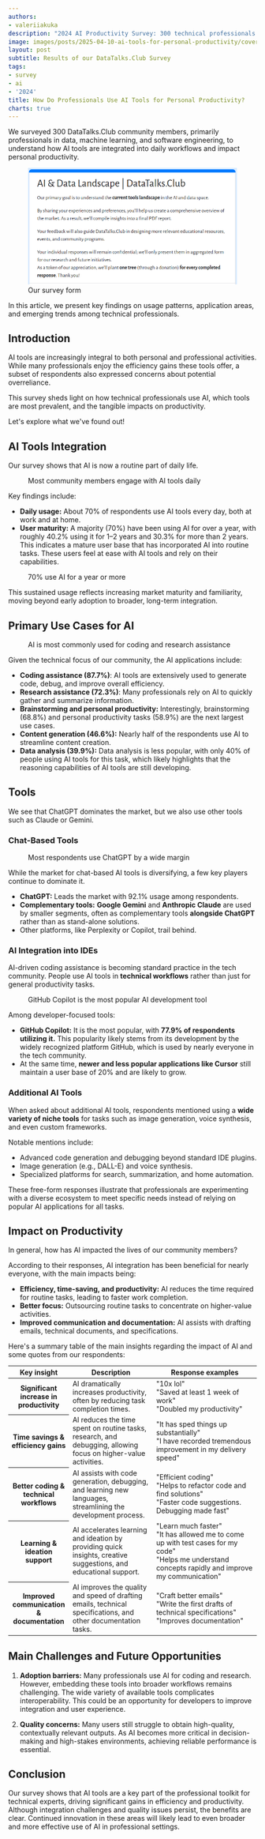 ```yaml
---
authors:
- valeriiakuka
description: "2024 AI Productivity Survey: 300 technical professionals reveal 70% daily AI usage, ChatGPT dominance (92%), GitHub Copilot adoption (78%), and 10x productivity gains. Complete analysis of AI tools, use cases, and workflow integration trends."
image: images/posts/2025-04-10-ai-tools-for-personal-productivity/cover.jpg
layout: post
subtitle: Results of our DataTalks.Club Survey
tags:
- survey
- ai
- '2024'
title: How Do Professionals Use AI Tools for Personal Productivity?
charts: true
---
```


We surveyed 300 DataTalks.Club community members, primarily professionals in data, machine learning, and software engineering, to understand how AI tools are integrated into daily workflows and impact personal productivity.

<figure>
<img src="/images/posts/2025-04-10-ai-tools-for-personal-productivity/image1.png"  />
<figcaption>Our survey form</figcaption>
</figure>

In this article, we present key findings on usage patterns, application areas, and emerging trends among technical professionals.

## Introduction

AI tools are increasingly integral to both personal and professional activities. While many professionals enjoy the efficiency gains these tools offer, a subset of respondents also expressed concerns about potential overreliance.

This survey sheds light on how technical professionals use AI, which tools are most prevalent, and the tangible impacts on productivity.

Let's explore what we've found out!

## AI Tools Integration

Our survey shows that AI is now a routine part of daily life.

<figure>
  <canvas class="ai-chart"
          data-type="pie"
          data-title="How often do you use AI for work or personal tasks?"
          data-labels='["Daily", "Weekly", "Monthly"]'
          data-values='[70.1, 27.1, 2.8]'
          data-height='300px'>
  </canvas>
  <figcaption>Most community members engage with AI tools daily</figcaption>
</figure>

Key findings include:

-   **Daily usage:** About 70% of respondents use AI tools every day, both at work and at home.
-   **User maturity:** A majority (70%) have been using AI for over a year, with roughly 40.2% using it for 1–2 years and 30.3% for more than 2 years. This indicates a mature user base that has incorporated AI into routine tasks. These users feel at ease with AI tools and rely on their capabilities.

<figure>
  <canvas class="ai-chart"
          data-type="pie"
          data-title="How long have you been using AI?"
          data-labels='["Less than 6 months", "6 months to 1 year", "1–2 years", "More than 2 years"]'
          data-values='[4.0, 25.5, 40.2, 30.3]'>
  </canvas>
  <figcaption>70% use AI for a year or more</figcaption>
</figure>

This sustained usage reflects increasing market maturity and familiarity, moving beyond early adoption to broader, long-term integration.

## Primary Use Cases for AI

<figure>
  <canvas class="ai-chart"
          data-type="bar"
          data-orientation="horizontal"
          data-title="If you use AI, for what kind of tasks do you use them?"
          data-labels='["Coding assistance", "Research assistance", "Brainstorming", "Personal productivity", "Content generation", "Data analysis"]'
          data-values='[87.7, 72.3, 68.8, 58.9, 46.6, 39.9]'>
  </canvas>
  <figcaption>AI is most commonly used for coding and research assistance</figcaption>
</figure>

Given the technical focus of our community, the AI applications include:

-   **Coding assistance (87.7%)**: AI tools are extensively used to generate code, debug, and improve overall efficiency.
-   **Research assistance (72.3%)**: Many professionals rely on AI to quickly gather and summarize information.
-   **Brainstorming and personal productivity:** Interestingly, brainstorming (68.8%) and personal productivity tasks (58.9%) are the next largest use cases.
-   **Content generation (46.6%):** Nearly half of the respondents use AI to streamline content creation.
-   **Data analysis (39.9%):** Data analysis is less popular, with only 40% of people using AI tools for this task, which likely highlights that the reasoning capabilities of AI tools are still developing.

## Tools

We see that ChatGPT dominates the market, but we also use other tools such as Claude or Gemini.

### Chat-Based Tools

<figure>
  <canvas class="ai-chart"
          data-type="bar"
          data-orientation="horizontal"
          data-title="Which chat-based applications do you use?"
          data-labels='["ChatGPT", "Anthropic Claude", "Google Gemini"]'
          data-values='[92.1, 32.9, 43.3]'>
  </canvas>
  <figcaption>Most respondents use ChatGPT by a wide margin</figcaption>
</figure>

While the market for chat-based AI tools is diversifying, a few key players continue to dominate it.

-   **ChatGPT:** Leads the market with 92.1% usage among respondents.
-   **Complementary tools:** **Google Gemini** and **Anthropic Claude** are used by smaller segments, often as complementary tools **alongside ChatGPT** rather than as stand-alone solutions.
-   Other platforms, like Perplexity or Copilot, trail behind.

### AI Integration into IDEs

AI-driven coding assistance is becoming standard practice in the tech community. People use AI tools in **technical workflows** rather than just for general productivity tasks.

<figure>
  <canvas class="ai-chart"
          data-type="bar"
          data-orientation="horizontal"
          data-title="Which IDEs or plugins do you use for development?"
          data-labels='["GitHub Copilot", "Cursor"]'
          data-values='[78.1, 19.9]'>
  </canvas>
  <figcaption>GitHub Copilot is the most popular AI development tool</figcaption>
</figure>

Among developer-focused tools:

-   **GitHub Copilot:** It is the most popular, with **77.9% of respondents utilizing it.** This popularity likely stems from its development by the widely recognized platform GitHub, which is used by nearly everyone in the tech community.
-   At the same time, **newer and less popular applications like Cursor** still maintain a user base of 20% and are likely to grow.

### Additional AI Tools 

When asked about additional AI tools, respondents mentioned using a **wide variety of niche tools** for tasks such as image generation, voice synthesis, and even custom frameworks.

Notable mentions include:

-   Advanced code generation and debugging beyond standard IDE plugins.
-   Image generation (e.g., DALL-E) and voice synthesis.
-   Specialized platforms for search, summarization, and home automation.

These free-form responses illustrate that professionals are experimenting with a diverse ecosystem to meet specific needs instead of relying on popular AI applications for all tasks.

## Impact on Productivity

In general, how has AI impacted the lives of our community members?

According to their responses, AI integration has been beneficial for nearly everyone, with the main impacts being:

-   **Efficiency, time-saving, and productivity:** AI reduces the time required for routine tasks, leading to faster work completion.
-   **Better focus:** Outsourcing routine tasks to concentrate on higher-value activities.
-   **Improved communication and documentation:** AI assists with drafting emails, technical documents, and specifications.

Here's a summary table of the main insights regarding the impact of AI and some quotes from our respondents:

<table>
  <colgroup>
    <col style="width: 24%" />
    <col style="width: 33%" />
    <col style="width: 41%" />
  </colgroup>
  <thead>
    <tr class="header">
      <th>Key insight</th>
      <th>Description</th>
      <th>Response examples</th>
    </tr>
  </thead>
  <tbody>
    <tr class="odd">
      <th>Significant increase in productivity</th>
      <td>AI dramatically increases productivity, often by reducing task completion times.</td>
      <td>
        "10x lol"<br>
        "Saved at least 1 week of work"<br>
        "Doubled my productivity"
      </td>
    </tr>
    <tr>
      <th>Time savings &amp; efficiency gains</th>
      <td>AI reduces the time spent on routine tasks, research, and debugging, allowing focus on higher-value activities.</td>
      <td>
        "It has sped things up substantially"<br>
        "I have recorded tremendous improvement in my delivery speed"
      </td>
    </tr>
    <tr class="odd">
      <th>Better coding &amp; technical workflows</th>
      <td>AI assists with code generation, debugging, and learning new languages, streamlining the development process.</td>
      <td>
        "Efficient coding"<br>
        "Helps to refactor code and find solutions"<br>
        "Faster code suggestions. Debugging made fast"
      </td>
    </tr>
    <tr>
      <th>Learning &amp; ideation support</th>
      <td>AI accelerates learning and ideation by providing quick insights, creative suggestions, and educational support.</td>
      <td>
        "Learn much faster"<br>
        "It has allowed me to come up with test cases for my code"<br>
        "Helps me understand concepts rapidly and improve my communication"
      </td>
    </tr>
    <tr class="odd">
      <th>Improved communication &amp; documentation</th>
      <td>AI improves the quality and speed of drafting emails, technical specifications, and other documentation tasks.</td>
      <td>
        "Craft better emails"<br>
        "Write the first drafts of technical specifications"<br>
        "Improves documentation"
      </td>
    </tr>
  </tbody>
</table>

## Main Challenges and Future Opportunities

1. **Adoption barriers:** Many professionals use AI for coding and research. However, embedding these tools into broader workflows remains challenging. The wide variety of available tools complicates interoperability. This could be an opportunity for developers to improve integration and user experience.

2. **Quality concerns:** Many users still struggle to obtain high-quality, contextually relevant outputs. As AI becomes more critical in decision-making and high-stakes environments, achieving reliable performance is essential.

## Conclusion

Our survey shows that AI tools are a key part of the professional toolkit for technical experts, driving significant gains in efficiency and productivity. Although integration challenges and quality issues persist, the benefits are clear. Continued innovation in these areas will likely lead to even broader and more effective use of AI in professional settings.

